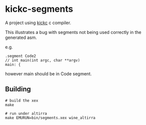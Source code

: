 # kickc-segments

A project using
[kickc](https://gitlab.com/camelot/kickc) c compiler.

This illustrates a bug with segments not being used correctly in the generated asm.

e.g.

```
.segment Code2
// int main(int argc, char **argv)
main: {

```

however main should be in Code segment.

## Building

```
# build the xex
make

# run under altirra
make EMURUN=bin/segments.xex wine_altirra
```
